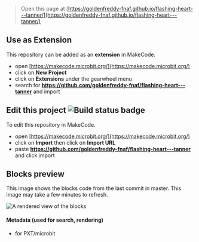 
> Open this page at [https://goldenfreddy-fnaf.github.io/flashing-heart---tanner/](https://goldenfreddy-fnaf.github.io/flashing-heart---tanner/)

## Use as Extension

This repository can be added as an **extension** in MakeCode.

* open [https://makecode.microbit.org/](https://makecode.microbit.org/)
* click on **New Project**
* click on **Extensions** under the gearwheel menu
* search for **https://github.com/goldenfreddy-fnaf/flashing-heart---tanner** and import

## Edit this project ![Build status badge](https://github.com/goldenfreddy-fnaf/flashing-heart---tanner/workflows/MakeCode/badge.svg)

To edit this repository in MakeCode.

* open [https://makecode.microbit.org/](https://makecode.microbit.org/)
* click on **Import** then click on **Import URL**
* paste **https://github.com/goldenfreddy-fnaf/flashing-heart---tanner** and click import

## Blocks preview

This image shows the blocks code from the last commit in master.
This image may take a few minutes to refresh.

![A rendered view of the blocks](https://github.com/goldenfreddy-fnaf/flashing-heart---tanner/raw/master/.github/makecode/blocks.png)

#### Metadata (used for search, rendering)

* for PXT/microbit
<script src="https://makecode.com/gh-pages-embed.js"></script><script>makeCodeRender("{{ site.makecode.home_url }}", "{{ site.github.owner_name }}/{{ site.github.repository_name }}");</script>
